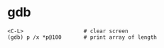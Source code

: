 # gdb
```
<C-L>                   # clear screen
(gdb) p /x *p@100       # print array of length
```


